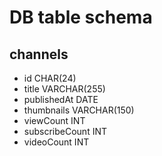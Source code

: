 # DB table schema

## channels

* id CHAR(24)
* title VARCHAR(255)
* publishedAt DATE
* thumbnails VARCHAR(150)
* viewCount INT
* subscribeCount INT
* videoCount INT

